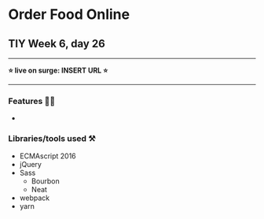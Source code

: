 # Order Food Online

## TIY Week 6, day 26

---

**⭐️ live on surge: INSERT URL ⭐️**

----

### Features 💁🏻
-

### Libraries/tools used ⚒

- ECMAscript 2016
- jQuery
- Sass
  - Bourbon
  - Neat
- webpack
- yarn
